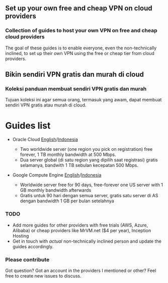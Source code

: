 ## Set up your own free and cheap VPN on cloud providers
### Collection of guides to host your own VPN on free and cheap cloud providers

The goal of these guides is to enable everyone, even the non-technically inclined, to set up their own VPN using the free or cheap tier from cloud providers.

## Bikin sendiri VPN gratis dan murah di cloud
### Koleksi panduan membuat sendiri VPN gratis dan murah

Tujuan koleksi ini agar semua orang, termasuk yang awam, dapat membuat sendiri VPN gratis atau murah di cloud.

# Guides list

* Oracle Cloud [English](./guides/OracleEnglish.md)/[Indonesia](./guides/OracleIndonesia.md)
  * Two worldwide server (one region you pick on registration) free forever, 1 TB monthly bandwidth at 500 Mbps.
  * Dua server global (di satu region yang dipilih saat registrasi) gratis selamanya, bandwith 1 TB sebulan kecepatan 500 Mbps.

* Google Compute Engine [English](./guides/GCEEnglish.md)/[Indonesia](./guides/GCEIndonesia.md)
  * Worldwide server free for 90 days, free-forever one US server with 1 GB monthly bandwidth afterwards
  * Gratis untuk 90 hari dengan semua server, gratis satu server di AS dengan bandwidth 1 GB per bulan setelahnya

### TODO

* Add more guides for other providers with free trials (AWS, Azure, Alibaba) or cheap providers like MrVM.net ($4 per year), Inception Hosting 
* Get in touch with *actual* non-technically inclined person and update the guides accordingly.

### Please contribute

Got question? Got an account in the providers I mentioned or other? Feel free to create new issues to discuss.
